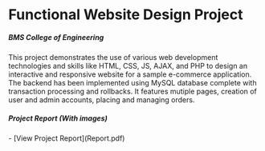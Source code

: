 <h1>Functional Website Design Project</h1>
<h5>BMS College of Engineering</h5>

This project demonstrates the use of various web development technologies and skills like HTML, CSS, JS, AJAX, and PHP to design an interactive and responsive website for a sample e-commerce application. The backend has been implemented using MySQL database complete with transaction processing and rollbacks. It features mutiple pages, creation of user and admin accounts, placing and managing orders. 

<h5>Project Report (With images)</h5>
- [View Project Report](Report.pdf)
